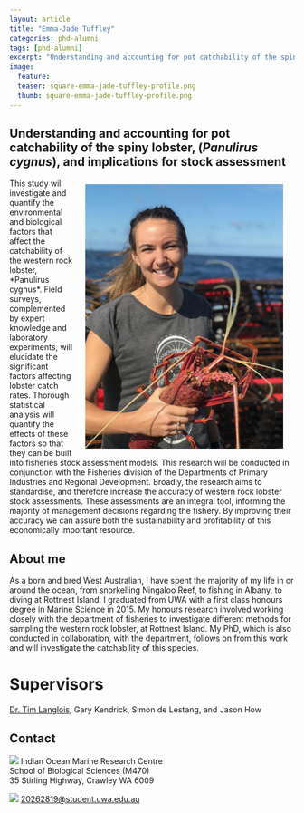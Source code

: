 ```yaml
---
layout: article
title: "Emma-Jade Tuffley"
categories: phd-alumni
tags: [phd-alumni]
excerpt: "Understanding and accounting for pot catchability of the spiny lobster, (<i>Panulirus cygnus<i>), and implications for stock assessment (2023)"
image:
  feature: 
  teaser: square-emma-jade-tuffley-profile.png
  thumb: square-emma-jade-tuffley-profile.png
---
```

## Understanding and accounting for pot catchability of the spiny lobster, (*Panulirus cygnus*), and implications for stock assessment
<img src='/images/emma-jade-tuffley-profile.jpg' align='right' width="350" hspace="20" vspace="10">
This study will investigate and quantify the environmental and biological factors that affect the catchability of the western rock lobster, *Panulirus cygnus*. Field surveys, complemented by expert knowledge and laboratory experiments, will elucidate the significant factors affecting lobster catch rates. Thorough statistical analysis will quantify the effects of these factors so that they can be built into fisheries stock assessment models. This research will be conducted in conjunction with the Fisheries division of the Departments of Primary Industries and Regional Development. Broadly, the research aims to standardise, and therefore increase the accuracy of western rock lobster stock assessments. These assessments are an integral tool, informing the majority of management decisions regarding the fishery. By improving their accuracy we can assure both the sustainability and profitability of this economically important resource.

## About me
As a born and bred West Australian, I have spent the majority of my life in or around the ocean, from snorkelling Ningaloo Reef, to fishing in Albany, to diving at Rottnest Island. I graduated from UWA with a first class honours degree in Marine Science in 2015. My honours research involved working closely with the department of fisheries to investigate different methods for sampling the western rock lobster, at Rottnest Island. My PhD, which is also conducted in collaboration, with the department, follows on from this work and will investigate the catchability of this species.

# Supervisors
[Dr. Tim Langlois](https://uwamegfisheries.github.io/researchers/tim-langlois/ "Tim Langlois"), Gary Kendrick, Simon de Lestang, and Jason How

## Contact
<img src='/images/icons/building-regular.svg' width="15px"> Indian Ocean Marine Research Centre <br>
School of Biological Sciences (M470)<br>
35 Stirling Highway, Crawley WA 6009

<img src='/images/icons/envelope-regular.svg' width="15px"> <a href="mailto:20262819@student.uwa.edu.au">20262819@student.uwa.edu.au</a><br>

